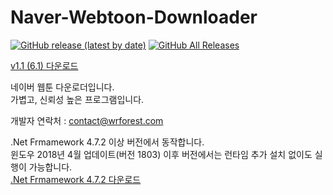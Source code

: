 # Naver-Webtoon-Downloader
[![GitHub release (latest by date)](https://img.shields.io/github/v/release/wr-rainforest/Naver-Webtoon-Downloader?label=latest&style=flat-square)](https://github.com/wr-rainforest/Naver-Webtoon-Downloader/releases/latest)
[![GitHub All Releases](https://img.shields.io/github/downloads/wr-rainforest/Naver-Webtoon-Downloader/total?label=Downloades&style=flat-square)](https://github.com/wr-rainforest/Naver-Webtoon-Downloader/releases)
       
[v1.1 (6.1) 다운로드](https://github.com/wr-rainforest/Naver-Webtoon-Downloader/releases/download/v1.1.6.1/Naver-Webtoon-Downloader.v1.1.6.1.zip)
  
      
          
네이버 웹툰 다운로더입니다.   
가볍고, 신뢰성 높은 프로그램입니다.    
     
    
개발자 연락처 : contact@wrforest.com

.Net Frmamework 4.7.2 이상 버전에서 동작합니다.    
윈도우 2018년 4월 업데이트(버전 1803) 이후 버전에서는 런타임 추가 설치 없이도 실행이 가능합니다.     
[.Net Frmamework 4.7.2 다운로드](https://dotnet.microsoft.com/download/dotnet-framework/net472)
